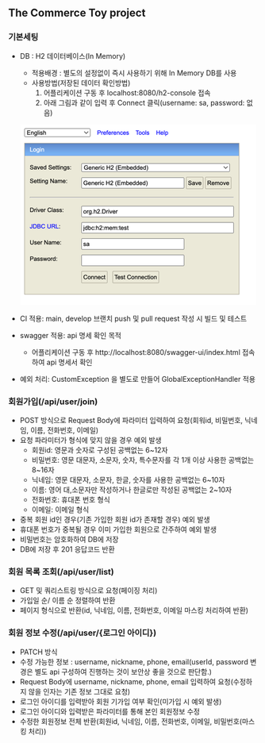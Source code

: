 The Commerce Toy project
----
### 기본세팅
  - DB : H2 데이터베이스(In Memory)
    - 적용배경 : 별도의 설정없이 즉시 사용하기 위해 In Memory DB를 사용
    - 사용방법(저장된 데이터 확인방법)
      1) 어플리케이션 구동 후 localhost:8080/h2-console 접속
      2) 아래 그림과 같이 입력 후 Connect 클릭(username: sa, password: 없음)

    ![img.png](doc%2Fimage%2Fimg.png)
  - CI 적용: main, develop 브랜치 push 및 pull request 작성 시 빌드 및 테스트
  - swagger 적용: api 명세 확인 목적
    - 어플리케이션 구동 후 http://localhost:8080/swagger-ui/index.html 접속하여 api 명세서 확인
  - 예외 처리: CustomException 을 별도로 만들어 GlobalExceptionHandler 적용

### 회원가입(/api/user/join)
  - POST 방식으로 Request Body에 파라미터 입력하여 요청(회워id, 비밀번호, 닉네임, 이름, 전화번호, 이메일)
  - 요청 파라미터가 형식에 맞지 않을 경우 예외 발생
    - 회원id: 영문과 숫자로 구성된 공백없는 6~12자
    - 비밀번호: 영문 대문자, 소문자, 숫자, 특수문자를 각 1개 이상 사용한 공백없는 8~16자
    - 닉네임: 영문 대문자, 소문자, 한글, 숫자를 사용한 공백없는 6~10자
    - 이름: 영어 대,소문자만 작성하거나 한글로만 작성된 공백없는 2~10자
    - 전화번호: 휴대폰 번호 형식
    - 이메일: 이메일 형식
  - 중복 회원 id인 경우(기존 가입한 회원 id가 존재할 경우) 예외 발생
  - 휴대폰 번호가 중복될 경우 이미 가입한 회원으로 간주하여 예외 발생
  - 비밀번호는 암호화하여 DB에 저장
  - DB에 저장 후 201 응답코드 반환

### 회원 목록 조회(/api/user/list)
  - GET 및 쿼리스트링 방식으로 요청(페이징 처리)
  - 가입일 순/ 이름 순 정렬하여 반환
  - 페이지 형식으로 반환(id, 닉네임, 이름, 전화번호, 이메일 마스킹 처리하여 반환)

### 회원 정보 수정(/api/user/{로그인 아이디})
  - PATCH 방식
  - 수정 가능한 정보 : username, nickname, phone, email(userId, password 변경은 별도 api 구성하여 진행하는 것이 보안상 좋을 것으로 판단함.)
  - Request Body에 username, nickname, phone, email 입력하여 요청(수정하지 않을 인자는 기존 정보 그대로 요청)
  - 로그인 아이디를 입력받아 회원 기가입 여부 확인(미가입 시 예외 발생)
  - 로그인 아이디와 입력받은 파라미터를 통해 본인 회원정보 수정
  - 수정한 회원정보 전체 반환(회원id, 닉네임, 이름, 전화번호, 이메일, 비밀번호(마스킹 처리))